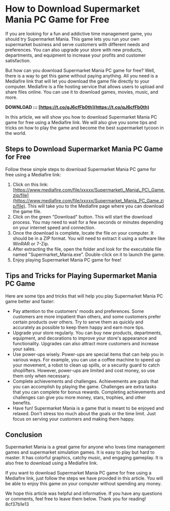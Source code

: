 
 
# How to Download Supermarket Mania PC Game for Free
 
If you are looking for a fun and addictive time management game, you should try Supermarket Mania. This game lets you run your own supermarket business and serve customers with different needs and preferences. You can also upgrade your store with new products, departments, and equipment to increase your profits and customer satisfaction.
 
But how can you download Supermarket Mania PC game for free? Well, there is a way to get this game without paying anything. All you need is a Mediafire link that will let you download the game file directly to your computer. Mediafire is a file hosting service that allows users to upload and share files online. You can use it to download games, movies, music, and more.
 
**DOWNLOAD ::: [https://t.co/qJ6cfFb0th](https://t.co/qJ6cfFb0th)**


 
In this article, we will show you how to download Supermarket Mania PC game for free using a Mediafire link. We will also give you some tips and tricks on how to play the game and become the best supermarket tycoon in the world.
 
## Steps to Download Supermarket Mania PC Game for Free
 
Follow these simple steps to download Supermarket Mania PC game for free using a Mediafire link:
 
1. Click on this link: [https://www.mediafire.com/file/xxxxx/Supermarket\_Mania\_PC\_Game.zip/file](https://www.mediafire.com/file/xxxxx/Supermarket_Mania_PC_Game.zip/file). This will take you to the Mediafire page where you can download the game file.
2. Click on the green "Download" button. This will start the download process. You may need to wait for a few seconds or minutes depending on your internet speed and connection.
3. Once the download is complete, locate the file on your computer. It should be in a ZIP format. You will need to extract it using a software like WinRAR or 7-Zip.
4. After extracting the file, open the folder and look for the executable file named "Supermarket\_Mania.exe". Double-click on it to launch the game.
5. Enjoy playing Supermarket Mania PC game for free!

## Tips and Tricks for Playing Supermarket Mania PC Game
 
Here are some tips and tricks that will help you play Supermarket Mania PC game better and faster:

- Pay attention to the customers' moods and preferences. Some customers are more impatient than others, and some customers prefer certain products over others. Try to serve them as quickly and accurately as possible to keep them happy and earn more tips.
- Upgrade your store regularly. You can buy new products, departments, equipment, and decorations to improve your store's appearance and functionality. Upgrades can also attract more customers and increase your sales.
- Use power-ups wisely. Power-ups are special items that can help you in various ways. For example, you can use a coffee machine to speed up your movement, a robot to clean up spills, or a security guard to catch shoplifters. However, power-ups are limited and cost money, so use them only when necessary.
- Complete achievements and challenges. Achievements are goals that you can accomplish by playing the game. Challenges are extra tasks that you can complete for bonus rewards. Completing achievements and challenges can give you more money, stars, trophies, and other benefits.
- Have fun! Supermarket Mania is a game that is meant to be enjoyed and relaxed. Don't stress too much about the goals or the time limit. Just focus on serving your customers and making them happy.

## Conclusion
 
Supermarket Mania is a great game for anyone who loves time management games and supermarket simulation games. It is easy to play but hard to master. It has colorful graphics, catchy music, and engaging gameplay. It is also free to download using a Mediafire link.
 
If you want to download Supermarket Mania PC game for free using a Mediafire link, just follow the steps we have provided in this article. You will be able to enjoy this game on your computer without spending any money.
 
We hope this article was helpful and informative. If you have any questions or comments, feel free to leave them below. Thank you for reading!
 8cf37b1e13
 
